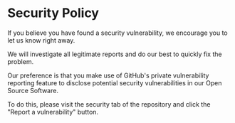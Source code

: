 # Security Policy

If you believe you have found a security vulnerability, we encourage you to let us know right away.

We will investigate all legitimate reports and do our best to quickly fix the problem.

Our preference is that you make use of GitHub's private vulnerability reporting feature to disclose potential security vulnerabilities in our Open Source Software.

To do this, please visit the security tab of the repository and click the "Report a vulnerability" button.
